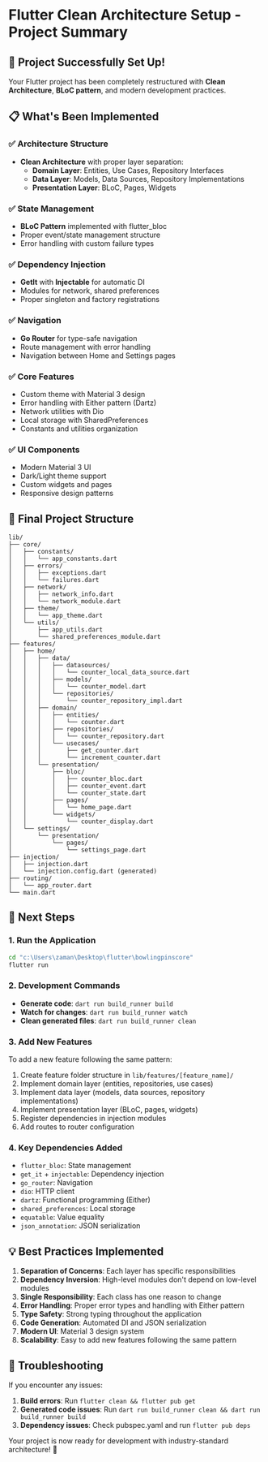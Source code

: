 # Flutter Clean Architecture Setup - Project Summary

## 🎉 Project Successfully Set Up!

Your Flutter project has been completely restructured with **Clean Architecture**, **BLoC pattern**, and modern development practices.

## 📋 What's Been Implemented

### ✅ Architecture Structure
- **Clean Architecture** with proper layer separation:
  - **Domain Layer**: Entities, Use Cases, Repository Interfaces
  - **Data Layer**: Models, Data Sources, Repository Implementations  
  - **Presentation Layer**: BLoC, Pages, Widgets

### ✅ State Management
- **BLoC Pattern** implemented with flutter_bloc
- Proper event/state management structure
- Error handling with custom failure types

### ✅ Dependency Injection
- **GetIt** with **Injectable** for automatic DI
- Modules for network, shared preferences
- Proper singleton and factory registrations

### ✅ Navigation
- **Go Router** for type-safe navigation
- Route management with error handling
- Navigation between Home and Settings pages

### ✅ Core Features
- Custom theme with Material 3 design
- Error handling with Either pattern (Dartz)
- Network utilities with Dio
- Local storage with SharedPreferences
- Constants and utilities organization

### ✅ UI Components
- Modern Material 3 UI
- Dark/Light theme support
- Custom widgets and pages
- Responsive design patterns

## 📁 Final Project Structure

```
lib/
├── core/
│   ├── constants/
│   │   └── app_constants.dart
│   ├── errors/
│   │   ├── exceptions.dart
│   │   └── failures.dart
│   ├── network/
│   │   ├── network_info.dart
│   │   └── network_module.dart
│   ├── theme/
│   │   └── app_theme.dart
│   └── utils/
│       ├── app_utils.dart
│       └── shared_preferences_module.dart
├── features/
│   ├── home/
│   │   ├── data/
│   │   │   ├── datasources/
│   │   │   │   └── counter_local_data_source.dart
│   │   │   ├── models/
│   │   │   │   └── counter_model.dart
│   │   │   └── repositories/
│   │   │       └── counter_repository_impl.dart
│   │   ├── domain/
│   │   │   ├── entities/
│   │   │   │   └── counter.dart
│   │   │   ├── repositories/
│   │   │   │   └── counter_repository.dart
│   │   │   └── usecases/
│   │   │       ├── get_counter.dart
│   │   │       └── increment_counter.dart
│   │   └── presentation/
│   │       ├── bloc/
│   │       │   ├── counter_bloc.dart
│   │       │   ├── counter_event.dart
│   │       │   └── counter_state.dart
│   │       ├── pages/
│   │       │   └── home_page.dart
│   │       └── widgets/
│   │           └── counter_display.dart
│   └── settings/
│       └── presentation/
│           └── pages/
│               └── settings_page.dart
├── injection/
│   ├── injection.dart
│   └── injection.config.dart (generated)
├── routing/
│   └── app_router.dart
└── main.dart
```

## 🚀 Next Steps

### 1. Run the Application
```bash
cd "c:\Users\zaman\Desktop\flutter\bowlingpinscore"
flutter run
```

### 2. Development Commands
- **Generate code**: `dart run build_runner build`
- **Watch for changes**: `dart run build_runner watch`
- **Clean generated files**: `dart run build_runner clean`

### 3. Add New Features
To add a new feature following the same pattern:

1. Create feature folder structure in `lib/features/[feature_name]/`
2. Implement domain layer (entities, repositories, use cases)
3. Implement data layer (models, data sources, repository implementations)
4. Implement presentation layer (BLoC, pages, widgets)
5. Register dependencies in injection modules
6. Add routes to router configuration

### 4. Key Dependencies Added
- `flutter_bloc`: State management
- `get_it` + `injectable`: Dependency injection
- `go_router`: Navigation
- `dio`: HTTP client
- `dartz`: Functional programming (Either)
- `shared_preferences`: Local storage
- `equatable`: Value equality
- `json_annotation`: JSON serialization

## 💡 Best Practices Implemented

1. **Separation of Concerns**: Each layer has specific responsibilities
2. **Dependency Inversion**: High-level modules don't depend on low-level modules
3. **Single Responsibility**: Each class has one reason to change
4. **Error Handling**: Proper error types and handling with Either pattern
5. **Type Safety**: Strong typing throughout the application
6. **Code Generation**: Automated DI and JSON serialization
7. **Modern UI**: Material 3 design system
8. **Scalability**: Easy to add new features following the same pattern

## 🔧 Troubleshooting

If you encounter any issues:

1. **Build errors**: Run `flutter clean && flutter pub get`
2. **Generated code issues**: Run `dart run build_runner clean && dart run build_runner build`
3. **Dependency issues**: Check pubspec.yaml and run `flutter pub deps`

Your project is now ready for development with industry-standard architecture! 🎯
